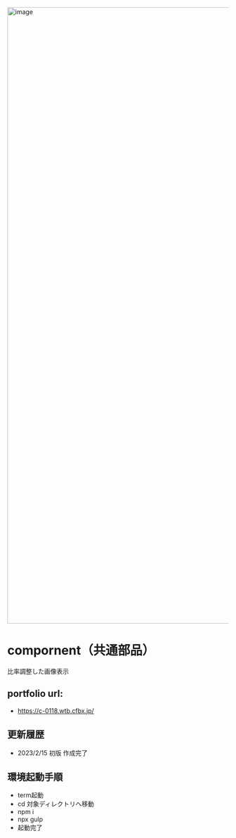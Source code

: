 <img width="1404" alt="image" src="https://user-images.githubusercontent.com/99580997/218870414-b0b1fb7f-d709-47a5-86ae-d5f722416c5c.png">

# compornent（共通部品）
比率調整した画像表示

## portfolio url:

- https://c-0118.wtb.cfbx.jp/

## 更新履歴

- 2023/2/15 初版 作成完了

## 環境起動手順
- term起動
- cd 対象ディレクトリへ移動
- npm i
- npx gulp
- 起動完了
